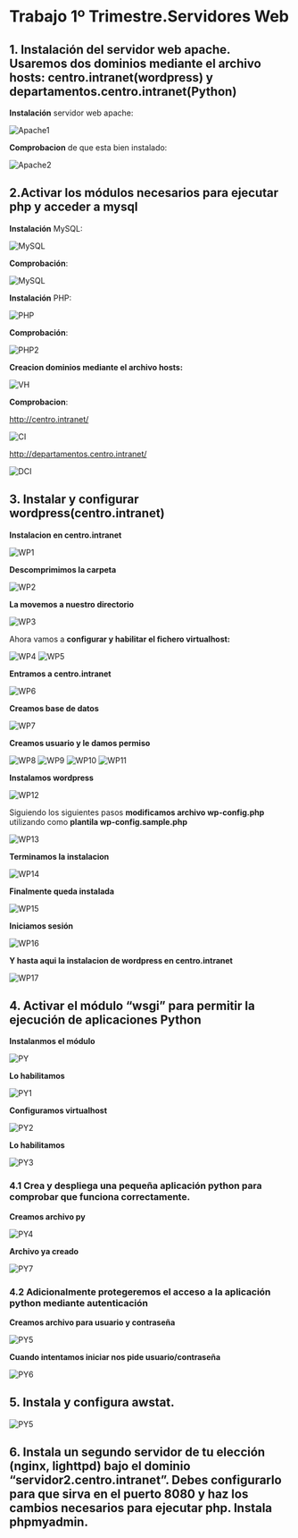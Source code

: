# Trabajo 1º Trimestre.Servidores Web
## 1. Instalación del servidor web apache. Usaremos dos dominios mediante el archivo hosts: centro.intranet(wordpress) y departamentos.centro.intranet(Python)

**Instalación** servidor web apache:

 ![Apache1](Imagenes/Cap2.PNG)

**Comprobacion** de que esta bien instalado:

 ![Apache2](Imagenes/Captura5.PNG)

## 2.Activar los módulos necesarios para ejecutar php y acceder a mysql

**Instalación** MySQL:

 ![MySQL](Imagenes/Mysql1.PNG)

**Comprobación**:

 ![MySQL](Imagenes/mysql3.PNG)
 
**Instalación** PHP:

 ![PHP](Imagenes/php1.PNG)
 

**Comprobación**:

 ![PHP2](Imagenes/php2.png)

 **Creacion dominios mediante el archivo hosts:**

 ![VH](Imagenes/virtualhost.png)
 
 **Comprobacion**:
 
 http://centro.intranet/

 ![CI](Imagenes/ci.png)

 http://departamentos.centro.intranet/

 ![DCI](Imagenes/dci.png)

## 3. Instalar y configurar wordpress(centro.intranet)

**Instalacion en centro.intranet**

![WP1](Imagenes/wordpress.PNG)

**Descomprimimos la carpeta**

![WP2](Imagenes/wordpress2.PNG)

**La movemos a nuestro directorio**

![WP3](Imagenes/wordpress3.PNG)

Ahora vamos a **configurar y habilitar el fichero virtualhost:**

![WP4](Imagenes/wordpress4.PNG)
![WP5](Imagenes/wordpress5.PNG)

**Entramos a centro.intranet**

![WP6](Imagenes/wordpress6.PNG)

**Creamos base  de datos**

![WP7](Imagenes/wordpress7.PNG)

**Creamos usuario y le  damos permiso**

![WP8](Imagenes/wordpress8.PNG)
![WP9](Imagenes/wordpress9.PNG)
![WP10](Imagenes/wordpress10.PNG)
![WP11](Imagenes/wordpress11.PNG)


**Instalamos wordpress**

![WP12](Imagenes/wordpress12.PNG)

Siguiendo los siguientes pasos  **modificamos  archivo  wp-config.php** utilizando como  **plantila wp-config.sample.php**

![WP13](Imagenes/wordpress13.PNG)

**Terminamos la instalacion**

![WP14](Imagenes/wordpress14.PNG)

**Finalmente queda instalada**

![WP15](Imagenes/wordpress15.PNG)

**Iniciamos sesión**

![WP16](Imagenes/wordpress16.PNG)

**Y hasta aqui la  instalacion de  wordpress en centro.intranet**

![WP17](Imagenes/wordpress17.PNG)



## 4. Activar el módulo “wsgi” para permitir la ejecución de aplicaciones Python

**Instalanmos el módulo**

![PY](Imagenes/py.PNG)

**Lo habilitamos**

![PY1](Imagenes/py1.PNG)

**Configuramos virtualhost**

![PY2](Imagenes/py2.PNG)

**Lo habilitamos**

![PY3](Imagenes/py3.PNG)


### 4.1 Crea y despliega una pequeña aplicación python para comprobar que funciona correctamente.

**Creamos archivo py**

![PY4](Imagenes/py4.PNG)

**Archivo ya creado**

![PY7](Imagenes/pyx.png)

### 4.2 Adicionalmente protegeremos el acceso a la aplicación python mediante autenticación

**Creamos archivo para usuario y contraseña**

![PY5](Imagenes/py5.PNG)

**Cuando intentamos iniciar nos pide usuario/contraseña**

![PY6](Imagenes/py6.PNG)

## 5. Instala y configura awstat.
![PY5](Imagenes/py5.PNG)


## 6. Instala un segundo servidor de tu elección (nginx, lighttpd) bajo el dominio  “servidor2.centro.intranet”. Debes configurarlo para que sirva en el puerto 8080 y haz los cambios necesarios para ejecutar php. Instala phpmyadmin.






